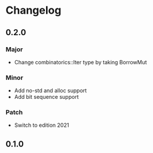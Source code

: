 # Changelog

## 0.2.0

### Major

- Change combinatorics::Iter type by taking BorrowMut

### Minor

- Add no-std and alloc support
- Add bit sequence support

### Patch

- Switch to edition 2021

## 0.1.0
